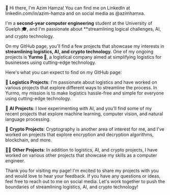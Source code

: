 👋 Hi there, I'm Azim Hamza! You can find me on LinkedIn at linkedin.com/in/azim-hamza and on social media as @azimhamxa.

I'm a **second-year computer engineering** student at the University of Guelph 🎓, and I'm passionate about **streamlining logical challenges, AI, and crypto technology.

On my GitHub page, you'll find a few projects that showcase my interests in **streamlining logistics, AI, and crypto technology.** One of my ongoing projects is **Yurmo 🚚**, a logistical company aimed at simplifying logistics for businesses using cutting-edge technology.

Here's what you can expect to find on my GitHub page:

🚛 **Logistics Projects**: I'm passionate about logistics and have worked on various projects that explore different ways to streamline the process. In Yurmo, my mission is to make logistics hassle-free and simple for everyone using cutting-edge technology.

🤖 **AI Projects**: I love experimenting with AI, and you'll find some of my recent projects that explore machine learning, computer vision, and natural language processing.

🔐 **Crypto Projects**: Cryptography is another area of interest for me, and I've worked on projects that explore encryption and decryption algorithms, blockchain, and more.

👨‍💻 **Other Projects**: In addition to logistics, AI, and crypto projects, I have worked on various other projects that showcase my skills as a computer engineer.

Thank you for visiting my page! I'm excited to share my projects with you and would love to hear your feedback. If you have any questions or ideas, feel free to reach out to me on social media. Let's work together to push the boundaries of streamlining logistics, AI, and crypto technology!
